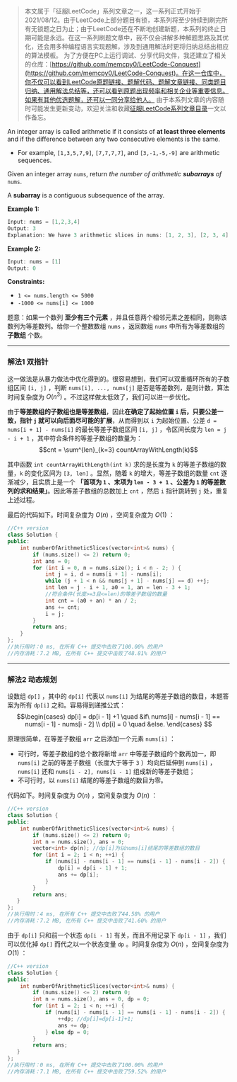 > 本文属于「征服LeetCode」系列文章之一，这一系列正式开始于2021/08/12。由于LeetCode上部分题目有锁，本系列将至少持续到刷完所有无锁题之日为止；由于LeetCode还在不断地创建新题，本系列的终止日期可能是永远。在这一系列刷题文章中，我不仅会讲解多种解题思路及其优化，还会用多种编程语言实现题解，涉及到通用解法时更将归纳总结出相应的算法模板。
> <b></b>
> 为了方便在PC上运行调试、分享代码文件，我还建立了相关的仓库：[https://github.com/memcpy0/LeetCode-Conquest](https://github.com/memcpy0/LeetCode-Conquest)。在这一仓库中，你不仅可以看到LeetCode原题链接、题解代码、题解文章链接、同类题目归纳、通用解法总结等，还可以看到原题出现频率和相关企业等重要信息。如果有其他优选题解，还可以一同分享给他人。
> <b></b>
> 由于本系列文章的内容随时可能发生更新变动，欢迎关注和收藏[征服LeetCode系列文章目录](https://memcpy0.blog.csdn.net/article/details/119656559)一文以作备忘。



<p>An integer array is called arithmetic if it consists of <strong>at least three elements</strong> and if the difference between any two consecutive elements is the same.</p>

<ul>
	<li>For example, <code>[1,3,5,7,9]</code>, <code>[7,7,7,7]</code>, and <code>[3,-1,-5,-9]</code> are arithmetic sequences.</li>
</ul>

<p>Given an integer array <code>nums</code>, return <em>the number of arithmetic <strong>subarrays</strong> of</em> <code>nums</code>.</p>

<p>A <strong>subarray</strong> is a contiguous subsequence of the array.</p>
 
<p><strong>Example 1:</strong></p>

```java
Input: nums = [1,2,3,4]
Output: 3
Explanation: We have 3 arithmetic slices in nums: [1, 2, 3], [2, 3, 4] and [1,2,3,4] itself.
```
<p><strong>Example 2:</strong></p>

```java 
Input: nums = [1]
Output: 0
```
<p><strong>Constraints:</strong></p>

<ul>
	<li><code>1 &lt;= nums.length &lt;= 5000</code></li>
	<li><code>-1000 &lt;= nums[i] &lt;= 1000</code></li>
</ul>


题意：如果一个数列 <strong>至少有三个元素</strong> ，并且任意两个相邻元素之差相同，则称该数列为等差数列。给你一个整数数组 <code>nums</code> ，返回数组 <code>nums</code> 中所有为等差数组的 <strong>子数组</strong> 个数。</p> 

---
### 解法1 双指针
这一做法是从暴力做法中优化得到的。很容易想到，我们可以双重循环所有的子数组区间 `[i, j]` ，判断 `nums[i], ..., nums[j]` 是否是等差数列，是则计数，算法时间复杂度为 $O(n^3)$ 。不过这样做太低效了，我们可以进一步优化。

由于**等差数组的子数组也是等差数组**，因此**在确定了起始位置 `i` 后，只要公差一致，指针 `j` 就可以向后面尽可能的扩展**，从而得到以 `i` 为起始位置、公差 `d = nums[i + 1] - nums[i]` 的最长等差子数组区间 `[i, j]` ，令区间长度为 `len = j - i + 1` ，其中符合条件的等差子数组的数量为：
$$cnt = \sum^{len}_{k=3} countArrayWithLength(k)$$

其中函数 `int countArrayWithLength(int k)` 求的是长度为 `k` 的等差子数组的数量，`k` 的变化区间为 `[3, len]` 。显然，随着 `k` 的增大，等差子数组的数量 `cnt` 逐渐减少，且实质上是一个 **「首项为 `1` 、末项为 `len - 3 + 1` 、公差为 `1` 的等差数列的求和结果」**。因此等差子数组的总数加上 `cnt` ，然后 `i` 指针跳转到 `j` 处，重复上述过程。


最后的代码如下。时间复杂度为 $O(n)$ ，空间复杂度为 $O(1)$ ：
```cpp 
//C++ version
class Solution {
public:
    int numberOfArithmeticSlices(vector<int>& nums) {
        if (nums.size() <= 2) return 0;
        int ans = 0;
        for (int i = 0, n = nums.size(); i < n - 2; ) {
            int j = i, d = nums[i + 1] - nums[i];
            while (j + 1 < n && nums[j + 1] - nums[j] == d) ++j;
            int len = j - i + 1, a0 = 1, an = len - 3 + 1;
            //符合条件(长度>=3且<=len)的等差子数组的数量
            int cnt = (a0 + an) * an / 2;
            ans += cnt;
            i = j;
        } 
        return ans;
    }
};
//执行用时：0 ms, 在所有 C++ 提交中击败了100.00% 的用户
//内存消耗：7.2 MB, 在所有 C++ 提交中击败了48.81% 的用户
```
 
---
### 解法2 动态规划
设数组 `dp[]` ，其中的  `dp[i]` 代表以 `nums[i]` 为结尾的等差子数组的数目，本题答案为所有 `dp[i]` 之和。容易得到递推公式：
$$\begin{cases}
dp[i] = dp[i - 1] +1 \quad &if\ nums[i] - nums[i - 1] == nums[i - 1] - nums[i - 2] \\
dp[i] = 0				\quad &else.
\end{cases}
$$

原理很简单，在等差子数组 `arr` 之后添加一个元素 `nums[i]` ：
- 可行时，等差子数组的总个数将新增 `arr` 中等差子数组的个数再加一，即 `nums[i]` 之前的等差子数组（长度大于等于 `3` ）均向后延伸到 `nums[i]` ，`nums[i]` 还和 `nums[i - 2], nums[i - 1]` 组成新的等差子数组；
- 不可行时，以 `nums[i]` 结尾的等差子数组的数目为零。

代码如下。时间复杂度为 $O(n)$ ，空间复杂度为 $O(n)$ ：
```cpp
//C++ version
class Solution {
public:
    int numberOfArithmeticSlices(vector<int>& nums) {
        if (nums.size() <= 2) return 0;
        int n = nums.size(), ans = 0;
        vector<int> dp(n); //dp[i]为以nums[i]结尾的等差数组的数目
        for (int i = 2; i < n; ++i) {
            if (nums[i] - nums[i - 1] == nums[i - 1] - nums[i - 2]) {
                dp[i] = dp[i - 1] + 1;
                ans += dp[i];
            } 
        } 
        return ans;
   }
};
//执行用时：4 ms, 在所有 C++ 提交中击败了44.58% 的用户
//内存消耗：7.2 MB, 在所有 C++ 提交中击败了41.60% 的用户
```
由于 `dp[i]` 只和前一个状态 `dp[i - 1]` 有关，而且不用记录下 `dp[i - 1]` ，我们可以优化掉 `dp[]` 而代之以一个状态变量 `dp` 。时间复杂度为 $O(n)$ ，空间复杂度为 $O(1)$ ：
```cpp
//C++ version
class Solution {
public:
    int numberOfArithmeticSlices(vector<int>& nums) {
        if (nums.size() <= 2) return 0;
        int n = nums.size(), ans = 0, dp = 0;
        for (int i = 2; i < n; ++i) {
            if (nums[i] - nums[i - 1] == nums[i - 1] - nums[i - 2]) {
                ++dp; //dp[i]=dp[i-1]+1;
                ans += dp;
            } else dp = 0;
        } 
        return ans;
   }
};
//执行用时：0 ms, 在所有 C++ 提交中击败了100.00% 的用户
//内存消耗：7.1 MB, 在所有 C++ 提交中击败了59.52% 的用户
```
